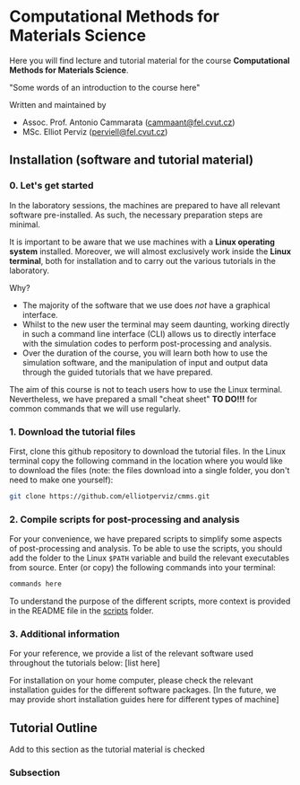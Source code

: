 # Computational Methods for Materials Science
Here you will find lecture and tutorial material for the course **Computational Methods for Materials Science**.

"Some words of an introduction to the course here"

Written and maintained by<br>
- Assoc. Prof. Antonio Cammarata (cammaant@fel.cvut.cz)<br>
- MSc. Elliot Perviz (perviell@fel.cvut.cz)<br>

## Installation (software and tutorial material)

### 0. Let's get started
In the laboratory sessions, the machines are prepared to have all relevant software pre-installed. As such, the necessary preparation steps are minimal.

It is important to be aware that we use machines with a **Linux operating system** installed. Moreover, we will almost exclusively work inside the **Linux terminal**, both for installation and to carry out the various tutorials in the laboratory.

Why?
- The majority of the software that we use does *not* have a graphical interface.
- Whilst to the new user the terminal may seem daunting, working directly in such a command line interface (CLI) allows us to directly interface with the simulation codes to perform post-processing and analysis.
- Over the duration of the course, you will learn both how to use the simulation software, and the manipulation of input and output data through the guided tutorials that we have prepared.

The aim of this course is not to teach users how to use the Linux terminal. Nevertheless, we have prepared a small "cheat sheet" **TO DO!!!** for common commands that we will use regularly.

### 1. Download the tutorial files
First, clone this github repository to download the tutorial files. In the Linux terminal copy the following command in the location where you would like to download the files (note: the files download into a single folder, you don't need to make one yourself):
```bash
git clone https://github.com/elliotperviz/cmms.git
```

### 2. Compile scripts for post-processing and analysis
For your convenience, we have prepared scripts to simplify some aspects of post-processing and analysis. To be able to use the scripts, you should add the folder to the Linux ```$PATH``` variable and build the relevant executables from source. Enter (or copy) the following commands into your terminal:

```bash
commands here
```

To understand the purpose of the different scripts, more context is provided in the README file in the [scripts](scripts/) folder.

### 3. Additional information

For your reference, we provide a list of the relevant software used throughout the tutorials below:
[list here]

For installation on your home computer, please check the relevant installation guides for the different software packages. [In the future, we may provide short installation guides here for different types of machine]

## Tutorial Outline
Add to this section as the tutorial material is checked
### Subsection



